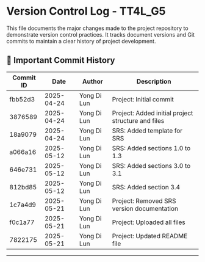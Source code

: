 # Version Control Log - TT4L_G5

This file documents the major changes made to the project repository to demonstrate version control practices. It tracks document versions and Git commits to maintain a clear history of project development.

## 📜 Important Commit History

| Commit ID | Date       | Author       | Description |
|-----------|------------|--------------|-------------|
| fbb52d3   | 2025-04-24 | Yong Di Lun     | Project: Initial commit |
| 3876589   | 2025-04-24 | Yong Di Lun      | Project: Added initial project structure and files |
| 18a9079   | 2025-04-24 | Yong Di Lun | SRS: Added template for SRS    |
| a066a16   | 2025-05-12 | Yong Di Lun | SRS: Added sections 1.0 to 1.3 |
| 646e731   | 2025-05-12 | Yong Di Lun | SRS: Added sections 3.0 to 3.1 |
| 812bd85   | 2025-05-12 | Yong Di Lun | SRS: Added section 3.4 |
| 1c7a4d9   | 2025-05-21 | Yong Di Lun | Project: Removed SRS version documentation |
| f0c1a77   | 2025-05-21 | Yong Di Lun | Project: Uploaded all files |
| 7822175   | 2025-05-21 | Yong Di Lun | Project: Updated README file |



---
